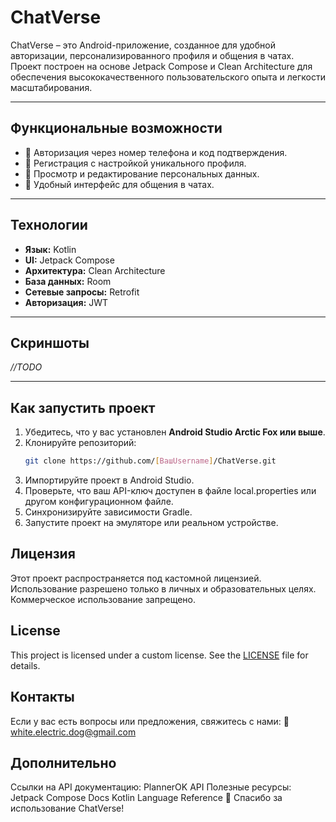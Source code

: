 # **ChatVerse**

ChatVerse – это Android-приложение, созданное для удобной авторизации, персонализированного профиля и общения в чатах. Проект построен на основе Jetpack Compose и Clean Architecture для обеспечения высококачественного пользовательского опыта и легкости масштабирования.  

---

## **Функциональные возможности**
- 📱 Авторизация через номер телефона и код подтверждения.  
- 📝 Регистрация с настройкой уникального профиля.  
- 👤 Просмотр и редактирование персональных данных.  
- 💬 Удобный интерфейс для общения в чатах.  

---

## **Технологии**
- **Язык:** Kotlin  
- **UI:** Jetpack Compose  
- **Архитектура:** Clean Architecture  
- **База данных:** Room  
- **Сетевые запросы:** Retrofit  
- **Авторизация:** JWT  

---

## **Скриншоты**  
*//TODO*  

---

## **Как запустить проект**
1. Убедитесь, что у вас установлен **Android Studio Arctic Fox или выше**.  
2. Клонируйте репозиторий:  
   ```bash
   git clone https://github.com/[ВашUsername]/ChatVerse.git
3. Импортируйте проект в Android Studio.
4. Проверьте, что ваш API-ключ доступен в файле local.properties или другом конфигурационном файле.
5. Синхронизируйте зависимости Gradle.
6. Запустите проект на эмуляторе или реальном устройстве.

## **Лицензия**
Этот проект распространяется под кастомной лицензией.
Использование разрешено только в личных и образовательных целях. Коммерческое использование запрещено.
## License  
This project is licensed under a custom license. See the [LICENSE](LICENSE) file for details.

## **Контакты**
Если у вас есть вопросы или предложения, свяжитесь с нами:
📧 white.electric.dog@gmail.com


## **Дополнительно**
Ссылки на API документацию: PlannerOK API
Полезные ресурсы:
Jetpack Compose Docs
Kotlin Language Reference
🎉 Спасибо за использование ChatVerse!
